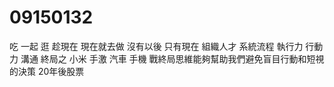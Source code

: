 # 09150132

吃
一起 逛
趁現在
現在就去做
沒有以後
只有現在
組織人才 系統流程
執行力 行動力
溝通
終局之   小米 手激 汽車 手機 戰終局思維能夠幫助我們避免盲目行動和短視的決策
20年後股票

